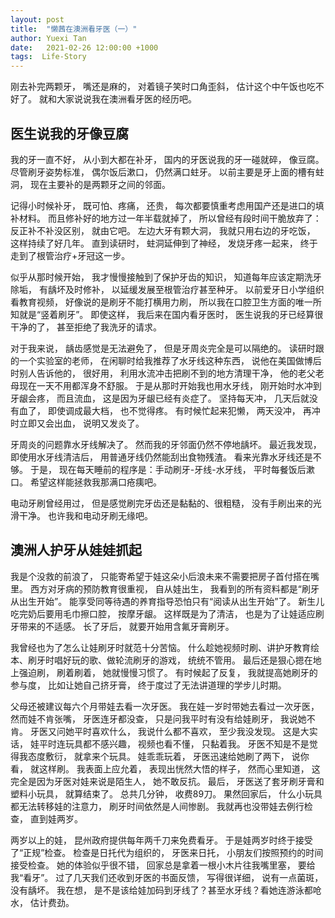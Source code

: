 ```yaml
---
layout: post
title:  "懒茜在澳洲看牙医（一）"
author: Yuexi Tan
date:   2021-02-26 12:00:00 +1000
tags:  Life-Story
---
```


刚去补完两颗牙，
嘴还是麻的，
对着镜子笑时口角歪斜，
估计这个中午饭也吃不好了。
就和大家说说我在澳洲看牙医的经历吧。


## 医生说我的牙像豆腐

我的牙一直不好，
从小到大都在补牙，
国内的牙医说我的牙一碰就碎，
像豆腐。
尽管刷牙姿势标准，
偶尔饭后漱口，
仍然满口蛀牙。
以前主要是牙上面的槽有蛀洞，
现在主要补的是两颗牙之间的邻面。


记得小时候补牙，
既可怕、疼痛，
还贵，
每次都要慎重考虑用国产还是进口的填补材料。
而且修补好的地方过一年半载就掉了，
所以曾经有段时间干脆放弃了：反正补不补没区别，
就由它吧。
左边大牙有颗大洞，
我就只用右边的牙吃饭，
这样持续了好几年。
直到读研时，
蛀洞延伸到了神经，
发烧牙疼一起来，
终于走到了根管治疗+牙冠这一步。


似乎从那时候开始，
我才慢慢接触到了保护牙齿的知识，
知道每年应该定期洗牙除垢，
有龋坏及时修补，
以延缓发展至根管治疗甚至种牙。
以前爱牙日小学组织看教育视频，
好像说的是刷牙不能打横用力刷，
所以我在口腔卫生方面的唯一所知就是“竖着刷牙”。
即使这样，
我后来在国内看牙医时，
医生说我的牙已经算很干净的了，
甚至拒绝了我洗牙的请求。


对于我来说，
龋齿感觉是无法避免了，
但是牙周炎完全是可以隔绝的。
读研时跟的一个实验室的老师，
在闲聊时给我推荐了水牙线这种东西，
说他在美国做博后时别人告诉他的，
很好用，
利用水流冲击把刷不到的地方清理干净，
他的老父老母现在一天不用都浑身不舒服。
于是从那时开始我也用水牙线，
刚开始时水冲到牙龈会疼，
而且流血，
这是因为牙龈已经有炎症了。
坚持每天冲，
几天后就没有血了，
即使调成最大档，
也不觉得疼。
有时候忙起来犯懒，
两天没冲，
再冲时立即又会出血，
说明又发炎了。


牙周炎的问题靠水牙线解决了。
然而我的牙邻面仍然不停地龋坏。
最近我发现，
即使用水牙线清洁后，
用普通牙线仍然能刮出食物残渣。
看来光靠水牙线还是不够。
于是，
现在每天睡前的程序是：手动刷牙-牙线-水牙线，
平时每餐饭后漱口。
希望这样能拯救我那满口疮痍吧。


电动牙刷曾经用过，
但是感觉刷完牙齿还是黏黏的、很粗糙，
没有手刷出来的光滑干净。
也许我和电动牙刷无缘吧。


## 澳洲人护牙从娃娃抓起

我是个没救的前浪了，
只能寄希望于娃这朵小后浪未来不需要把房子首付搭在嘴里。
西方对牙病的预防教育很重视，
自从娃出生，
我看到的所有资料都是“刷牙从出生开始”。
能享受同等待遇的养育指导恐怕只有“阅读从出生开始”了。
新生儿吃完奶后要用毛巾擦口腔，
按摩牙龈。
这样既是为了清洁，
也是为了让娃适应刷牙带来的不适感。
长了牙后，
就要开始用含氟牙膏刷牙。


我曾经也为了怎么让娃刷牙时就范十分苦恼。
什么趁她视频时刷、讲护牙教育绘本、刷牙时唱好玩的歌、做轮流刷牙的游戏，
统统不管用。
最后还是狠心摁在地上强迫刷，
刷着刷着，
她就慢慢习惯了。
有时候起了反复，
我就提高她刷牙的参与度，
比如让她自己挤牙膏，
终于度过了无法讲道理的学步儿时期。


父母还被建议每六个月带娃去看一次牙医。
我在娃一岁时带她去看过一次牙医，
然而娃不肯张嘴，
牙医连牙都没查，
只是问我平时有没有给娃刷牙，
我说她不肯。
牙医又问她平时喜欢什么，
我说什么都不喜欢，
至少我没发现。
这是大实话，
娃平时连玩具都不感兴趣，
视频也看不懂，
只黏着我。
牙医不知是不是觉得我态度敷衍，
就拿来个玩具。
娃乖乖玩着，
牙医迅速给她刷了两下，
说你看，
就这样刷。
我表面上应允着，
表现出恍然大悟的样子，
然而心里知道，
这完全是因为牙医对娃来说是陌生人，
她不敢反抗。
最后，
牙医送了套牙刷牙膏和塑料小玩具，
就算结束了。
总共几分钟，
收费89刀。
果然回家后，
什么小玩具都无法转移娃的注意力，
刷牙时间依然是人间惨剧。
我就再也没带娃去例行检查，
直到娃两岁。


两岁以上的娃，
昆州政府提供每年两千刀来免费看牙。
于是娃两岁时终于接受了“正规”检查。
检查是日托代为组织的，
牙医来日托，
小朋友们按照预约的时间接受检查。
她的体验似乎很不错，
回家总是拿着一根小木片往我嘴里塞，
要给我“看牙”。
过了几天我们还收到牙医的书面反馈，
写得很详细，
说有一点菌斑，
没有龋坏。
我在想，
是不是该给娃加码到牙线了？甚至水牙线？看她连游泳都呛水，
估计费劲。
